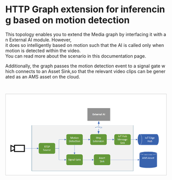 # HTTP Graph extension for inferencing based on motion detection
This topology enables you to extend the Media graph by interfacing it with an External AI module. However, it does so intelligently based on motion such that the AI is called only when motion is detected within the video.
You can read more about the scenario in this documentation page.

Additionally, the graph passes the motion detection event to a signal gate which connects to an Asset Sink,so that the relevant video clips can be generated as an AMS asset on the cloud. 

<br>
<p align="center">
  <img src="./topology.png" title="Analyze video intelligently based on motion via an external AI and publish relevant video clips to cloud as media assets"/>
</p>
<br>
